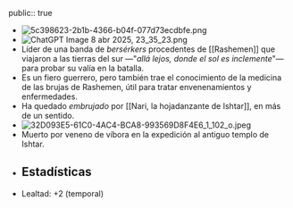 public:: true

- ![5c398623-2b1b-4366-b04f-077d73ecdbfe.png](../assets/5c398623-2b1b-4366-b04f-077d73ecdbfe_1745641395151_0.png)
- ![ChatGPT Image 8 abr 2025, 23_35_23.png](../assets/ChatGPT_Image_8_abr_2025,_23_35_23_1744151727853_0.png)
- Líder de una banda de *bersérkers* procedentes de [[Rashemen]] que viajaron a las tierras del sur —"*allá lejos, donde el sol es inclemente*"— para probar su valía en la batalla.
- Es un fiero guerrero, pero también trae el conocimiento de la medicina de las brujas de Rashemen, útil para tratar envenenamientos y enfermedades.
- Ha quedado *embrujado* por [[Nari, la hojadanzante de Ishtar]], en más de un sentido.
- ![32D093E5-61C0-4AC4-BCA8-993569D8F4E6_1_102_o.jpeg](../assets/32D093E5-61C0-4AC4-BCA8-993569D8F4E6_1_102_o_1746128559753_0.jpeg)
- Muerto por veneno de víbora en la expedición al antiguo templo de Ishtar.
- ## Estadísticas
- Lealtad: +2 (temporal)